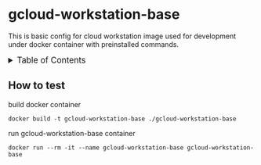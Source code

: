<!-- markdownlint-disable MD041 -->
<!-- markdownlint-disable MD033 -->
<!-- markdownlint-disable MD028 -->

<!-- PROJECT SHIELDS -->
<!--
*** I'm using markdown "reference style" links for readability.
*** Reference links are enclosed in brackets [ ] instead of parentheses ( ).
*** See the bottom of this document for the declaration of the reference variables
*** for contributors-url, forks-url, etc. This is an optional, concise syntax you may use.
*** https://www.markdownguide.org/basic-syntax/#reference-style-links
-->

# gcloud-workstation-base

This is basic config for cloud workstation image used for development under docker container with preinstalled commands.

<details>
  <summary style="font-size:1.2em;">Table of Contents</summary>
<!-- START doctoc generated TOC please keep comment here to allow auto update -->
<!-- DON'T EDIT THIS SECTION, INSTEAD RE-RUN doctoc TO UPDATE -->

- [How to test](#how-to-test)

<!-- END doctoc generated TOC please keep comment here to allow auto update -->
</details>

## How to test

build docker container

```console
docker build -t gcloud-workstation-base ./gcloud-workstation-base
```

run gcloud-workstation-base container

```console
docker run --rm -it --name gcloud-workstation-base gcloud-workstation-base
```

<!-- MARKDOWN LINKS & IMAGES -->
<!-- https://www.markdownguide.org/basic-syntax/#reference-style-links -->

<!-- Links -->

<!-- Badges -->

<!-- TBD -->
